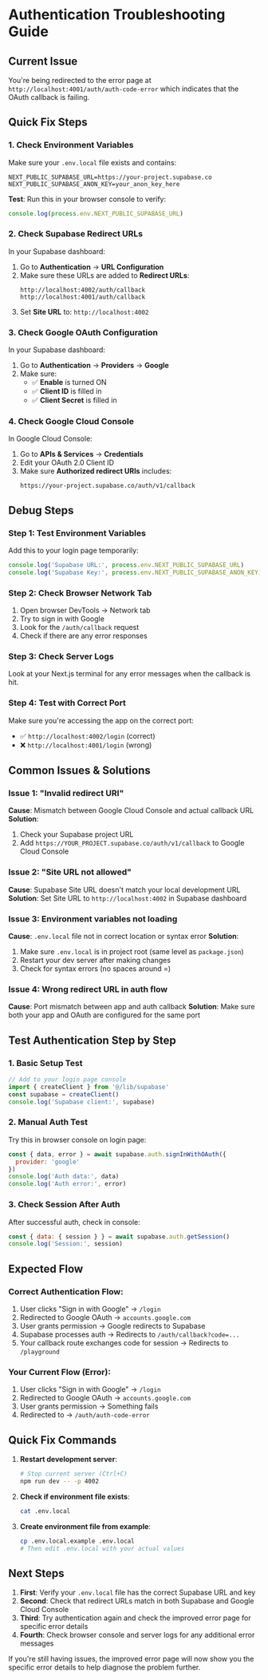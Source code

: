 # Authentication Troubleshooting Guide

## Current Issue
You're being redirected to the error page at `http://localhost:4001/auth/auth-code-error` which indicates that the OAuth callback is failing.

## Quick Fix Steps

### 1. Check Environment Variables
Make sure your `.env.local` file exists and contains:

```env
NEXT_PUBLIC_SUPABASE_URL=https://your-project.supabase.co
NEXT_PUBLIC_SUPABASE_ANON_KEY=your_anon_key_here
```

**Test**: Run this in your browser console to verify:
```javascript
console.log(process.env.NEXT_PUBLIC_SUPABASE_URL)
```

### 2. Check Supabase Redirect URLs
In your Supabase dashboard:

1. Go to **Authentication** → **URL Configuration**
2. Make sure these URLs are added to **Redirect URLs**:
   ```
   http://localhost:4002/auth/callback
   http://localhost:4001/auth/callback
   ```
3. Set **Site URL** to: `http://localhost:4002`

### 3. Check Google OAuth Configuration
In your Supabase dashboard:

1. Go to **Authentication** → **Providers** → **Google**
2. Make sure:
   - ✅ **Enable** is turned ON
   - ✅ **Client ID** is filled in
   - ✅ **Client Secret** is filled in

### 4. Check Google Cloud Console
In Google Cloud Console:

1. Go to **APIs & Services** → **Credentials**
2. Edit your OAuth 2.0 Client ID
3. Make sure **Authorized redirect URIs** includes:
   ```
   https://your-project.supabase.co/auth/v1/callback
   ```

## Debug Steps

### Step 1: Test Environment Variables
Add this to your login page temporarily:

```javascript
console.log('Supabase URL:', process.env.NEXT_PUBLIC_SUPABASE_URL)
console.log('Supabase Key:', process.env.NEXT_PUBLIC_SUPABASE_ANON_KEY)
```

### Step 2: Check Browser Network Tab
1. Open browser DevTools → Network tab
2. Try to sign in with Google
3. Look for the `/auth/callback` request
4. Check if there are any error responses

### Step 3: Check Server Logs
Look at your Next.js terminal for any error messages when the callback is hit.

### Step 4: Test with Correct Port
Make sure you're accessing the app on the correct port:
- ✅ `http://localhost:4002/login` (correct)
- ❌ `http://localhost:4001/login` (wrong)

## Common Issues & Solutions

### Issue 1: "Invalid redirect URI"
**Cause**: Mismatch between Google Cloud Console and actual callback URL
**Solution**: 
1. Check your Supabase project URL
2. Add `https://YOUR_PROJECT.supabase.co/auth/v1/callback` to Google Cloud Console

### Issue 2: "Site URL not allowed"
**Cause**: Supabase Site URL doesn't match your local development URL
**Solution**: Set Site URL to `http://localhost:4002` in Supabase dashboard

### Issue 3: Environment variables not loading
**Cause**: `.env.local` file not in correct location or syntax error
**Solution**: 
1. Make sure `.env.local` is in project root (same level as `package.json`)
2. Restart your dev server after making changes
3. Check for syntax errors (no spaces around =)

### Issue 4: Wrong redirect URL in auth flow
**Cause**: Port mismatch between app and auth callback
**Solution**: Make sure both your app and OAuth are configured for the same port

## Test Authentication Step by Step

### 1. Basic Setup Test
```javascript
// Add to your login page console
import { createClient } from '@/lib/supabase'
const supabase = createClient()
console.log('Supabase client:', supabase)
```

### 2. Manual Auth Test
Try this in browser console on login page:
```javascript
const { data, error } = await supabase.auth.signInWithOAuth({
  provider: 'google'
})
console.log('Auth data:', data)
console.log('Auth error:', error)
```

### 3. Check Session After Auth
After successful auth, check in console:
```javascript
const { data: { session } } = await supabase.auth.getSession()
console.log('Session:', session)
```

## Expected Flow

### Correct Authentication Flow:
1. User clicks "Sign in with Google" → `/login`
2. Redirected to Google OAuth → `accounts.google.com`
3. User grants permission → Google redirects to Supabase
4. Supabase processes auth → Redirects to `/auth/callback?code=...`
5. Your callback route exchanges code for session → Redirects to `/playground`

### Your Current Flow (Error):
1. User clicks "Sign in with Google" → `/login`
2. Redirected to Google OAuth → `accounts.google.com`
3. User grants permission → Something fails
4. Redirected to → `/auth/auth-code-error`

## Quick Fix Commands

1. **Restart development server**:
   ```bash
   # Stop current server (Ctrl+C)
   npm run dev -- -p 4002
   ```

2. **Check if environment file exists**:
   ```bash
   cat .env.local
   ```

3. **Create environment file from example**:
   ```bash
   cp .env.local.example .env.local
   # Then edit .env.local with your actual values
   ```

## Next Steps

1. **First**: Verify your `.env.local` file has the correct Supabase URL and key
2. **Second**: Check that redirect URLs match in both Supabase and Google Cloud Console
3. **Third**: Try authentication again and check the improved error page for specific error details
4. **Fourth**: Check browser console and server logs for any additional error messages

If you're still having issues, the improved error page will now show you the specific error details to help diagnose the problem further.